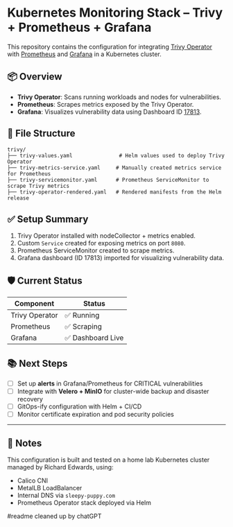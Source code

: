 # Kubernetes Monitoring Stack – Trivy + Prometheus + Grafana

This repository contains the configuration for integrating [Trivy Operator](https://github.com/aquasecurity/trivy-operator) with [Prometheus](https://prometheus.io/) and [Grafana](https://grafana.com/) in a Kubernetes cluster.

## 📦 Overview

- **Trivy Operator**: Scans running workloads and nodes for vulnerabilities.
- **Prometheus**: Scrapes metrics exposed by the Trivy Operator.
- **Grafana**: Visualizes vulnerability data using Dashboard ID [17813](https://grafana.com/grafana/dashboards/17813/).

## 📁 File Structure

```
trivy/
├── trivy-values.yaml               # Helm values used to deploy Trivy Operator
├── trivy-metrics-service.yaml     # Manually created metrics service for Prometheus
├── trivy-servicemonitor.yaml      # Prometheus ServiceMonitor to scrape Trivy metrics
├── trivy-operator-rendered.yaml   # Rendered manifests from the Helm release
```

## ✅ Setup Summary

1. Trivy Operator installed with nodeCollector + metrics enabled.
2. Custom `Service` created for exposing metrics on port `8080`.
3. Prometheus ServiceMonitor created to scrape metrics.
4. Grafana dashboard (ID 17813) imported for visualizing vulnerability data.

## 🛡 Current Status

| Component        | Status   |
|------------------|----------|
| Trivy Operator   | ✅ Running |
| Prometheus       | ✅ Scraping |
| Grafana          | ✅ Dashboard Live |

## 📚 Next Steps

- [ ] Set up **alerts** in Grafana/Prometheus for CRITICAL vulnerabilities
- [ ] Integrate with **Velero + MinIO** for cluster-wide backup and disaster recovery
- [ ] GitOps-ify configuration with Helm + CI/CD
- [ ] Monitor certificate expiration and pod security policies

---

## 🧠 Notes

This configuration is built and tested on a home lab Kubernetes cluster managed by Richard Edwards, using:
- Calico CNI
- MetalLB LoadBalancer
- Internal DNS via `sleepy-puppy.com`
- Prometheus Operator stack deployed via Helm

#readme cleaned up by chatGPT
